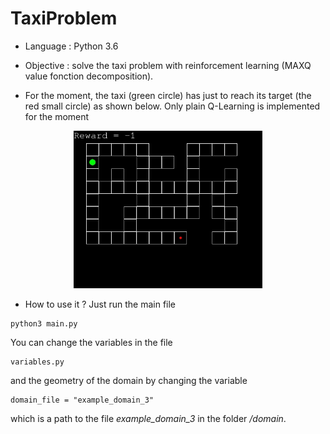 # TaxiProblem
-  Language : Python 3.6

- Objective : solve the taxi problem with reinforcement learning (MAXQ value fonction decomposition).

- For the moment, the taxi (green circle) has just to reach its target (the red small circle) as shown below. Only plain Q-Learning is implemented for the moment

<p align="center">
<img width="60%" src="screenshots/example.gif">
</p>

- How to use it ? Just run the main file
```
python3 main.py
```
You can change the variables in the file
```
variables.py
```
and the geometry of the domain by changing the variable

```
domain_file = "example_domain_3"
```
which is a path to the file *example_domain_3* in the folder */domain*.
